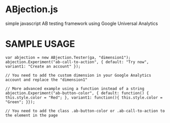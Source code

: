 ABjection.js
============

simple javascript AB testing framework using Google Universal Analytics


SAMPLE USAGE
============

    var abjection = new ABjection.Tester(ga, "dimension1");
    abjection.Experiment("ab-call-to-action", { default: "Try now", variant1: "Create an account" });

    // You need to add the custom dimension in your Google Analytics account and replace the "dimension1"

    // More advanced example using a function instead of a string
    abjection.Experiment("ab-button-color", { default: function() { this.style.color = "Red"; }, variant1: function(){ this.style.color = "Green"; }});

    // You need to add the class .ab-button-color or .ab-call-to-action to the element in the page


